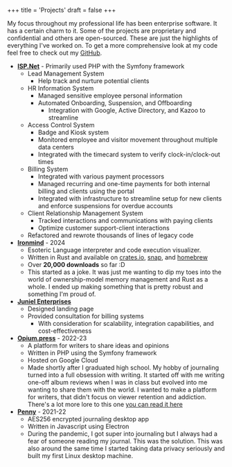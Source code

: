 +++
title = 'Projects'
draft = false
+++

My focus throughout my professional life has been enterprise software. It has a certain charm to it. Some of the projects are proprietary and confidential and others are open-sourced. These are just the highlights of everything I've worked on. To get a more comprehensive look at my code feel free to check out my [GitHub](https://github.com/jadens-arc).

- **[ISP.Net](https://isp.net)** - Primarily used PHP with the Symfony framework
  - Lead Management System
    - Help track and nurture potential clients
  - HR Information System
    - Managed sensitive employee personal information
    - Automated Onboarding, Suspension, and Offboarding
      - Integration with Google, Active Directory, and Kazoo to streamline
  - Access Control System
    - Badge and Kiosk system
    - Monitored employee and visitor movement throughout multiple data centers
    - Integrated with the timecard system to verify clock-in/clock-out times
  - Billing System
    - Integrated with various payment processors
    - Managed recurring and one-time payments for both internal billing and clients using the portal
    - Integrated with infrastructure to streamline setup for new clients and enforce suspensions for overdue accounts
  - Client Relationship Management System
    - Tracked interactions and communications with paying clients
    - Optimize customer support-client interactions 
  - Refactored and rewrote thousands of lines of legacy code
- **[Ironmind](https://github.com/jadens-arc/Ironmind)** - 2024
  - Esoteric Language interpreter and code execution visualizer.
  - Written in Rust and available on [crates.io](https://crates.io/crates/ironmind), [snap](https://snapcraft.io/ironmind), and [homebrew](https://github.com/Jadens-arc/Ironmind?tab=readme-ov-file#homebrew)
  - Over **20,000 downloads** so far :D
  - This started as a joke. It was just me wanting to dip my toes into the world of ownership-model memory management and Rust as a whole. I ended up making something that is pretty robust and something I'm proud of.
- **[Juniel Enterprises](https://junielenterprises.com)**
  - Designed landing page
  - Provided consultation for billing systems
    - With consideration for scalability, integration capabilities, and cost-effectiveness
- **[Opium.press](https://github.com/jadens-arc/opium.press)** - 2022-23
  - A platform for writers to share ideas and opinions
  - Written in PHP using the Symfony framework
  - Hosted on Google Cloud
  - Made shortly after I graduated high school. My hobby of journaling turned into a full obsession with writing. It started off with me writing one-off album reviews when I was in class but evolved into me wanting to share them with the world. I wanted to make a platform for writers, that didn't focus on viewer retention and addiction. There's a lot more lore to this one [you can read it here](/posts/what-is-opium-press/)
- **[Penny](https://github.com/jadens-arc/Penny)** - 2021-22
  - AES256 encrypted journaling desktop app
  - Written in Javascript using Electron
  - During the pandemic, I got super into journaling but I always had a fear of someone reading my journal. This was the solution. This was also around the same time I started taking data privacy seriously and built my first Linux desktop machine.